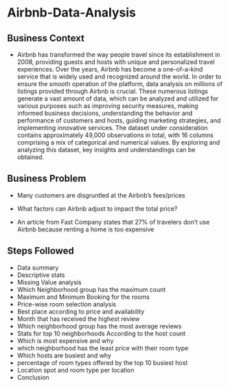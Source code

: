 # Airbnb-Data-Analysis
## Business Context
- Airbnb has transformed the way people travel since its establishment in 2008, providing guests and hosts with unique and personalized travel experiences. Over the years, Airbnb has become a one-of-a-kind service that is widely used and recognized around the world. In order to ensure the smooth operation of the platform, data analysis on millions of listings provided through Airbnb is crucial. These numerous listings generate a vast amount of data, which can be analyzed and utilized for various purposes such as improving security measures, making informed business decisions, understanding the behavior and performance of customers and hosts, guiding marketing strategies, and implementing innovative services. The dataset under consideration contains approximately 49,000 observations in total, with 16 columns comprising a mix of categorical and numerical values. By exploring and analyzing this dataset, key insights and understandings can be obtained.

## Business Problem
- Many customers are disgruntled at the Airbnb’s fees/prices

- What factors can Airbnb adjust to impact the total price?

- An article from Fast Company states that 27% of travelers don’t use Airbnb because renting a home is too expensive

## Steps Followed

- Data summary
- Descriptive stats
- Missing Value analysis
- Which Neighborhood group has the maximum count
- Maximum and Minimum Booking for the rooms
- Price-wise room selection analysis
- Best place according to price and availability 
- Month that has received the highest review
- Which neighborhood group has the most average reviews
- Stats for top 10 neighborhoods According to the host count
- Which is most expensive and why 
- which neighborhood has the least price with their room type
- Which hosts are busiest and why
- percentage of room types offered by the top 10 busiest host
- Location spot and room type per location
- Conclusion

